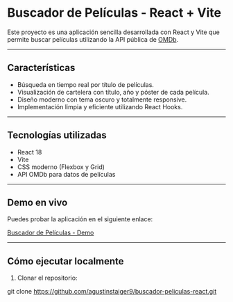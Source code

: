# Buscador de Películas - React + Vite

Este proyecto es una aplicación sencilla desarrollada con React y Vite que permite buscar películas utilizando la API pública de [OMDb](http://www.omdbapi.com/).

---

## Características

- Búsqueda en tiempo real por título de películas.
- Visualización de cartelera con título, año y póster de cada película.
- Diseño moderno con tema oscuro y totalmente responsive.
- Implementación limpia y eficiente utilizando React Hooks.

---

## Tecnologías utilizadas

- React 18
- Vite
- CSS moderno (Flexbox y Grid)
- API OMDb para datos de películas

---

## Demo en vivo

Puedes probar la aplicación en el siguiente enlace:

[Buscador de Películas - Demo](https://agustinstaiger9.github.io/buscador-peliculas-react/)

---

## Cómo ejecutar localmente

1. Clonar el repositorio:

git clone https://github.com/agustinstaiger9/buscador-peliculas-react.git

